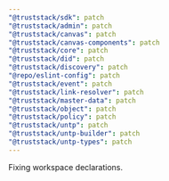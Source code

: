 ```yaml
---
"@truststack/sdk": patch
"@truststack/admin": patch
"@truststack/canvas": patch
"@truststack/canvas-components": patch
"@truststack/core": patch
"@truststack/did": patch
"@truststack/discovery": patch
"@repo/eslint-config": patch
"@truststack/event": patch
"@truststack/link-resolver": patch
"@truststack/master-data": patch
"@truststack/object": patch
"@truststack/policy": patch
"@truststack/untp": patch
"@truststack/untp-builder": patch
"@truststack/untp-types": patch
---
```


Fixing workspace declarations.
